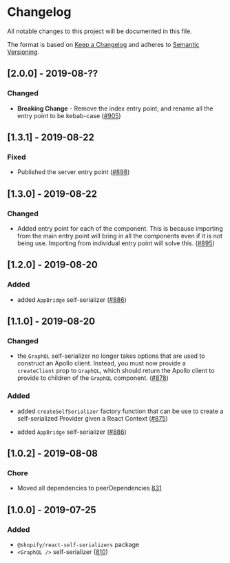 # Changelog

All notable changes to this project will be documented in this file.

The format is based on [Keep a Changelog](http://keepachangelog.com/en/1.0.0/)
and adheres to [Semantic Versioning](http://semver.org/spec/v2.0.0.html).

## [2.0.0] - 2019-08-??

### Changed

- **Breaking Change** - Remove the index entry point, and rename all the entry point to be kebab-case ([#905](https://github.com/Shopify/quilt/pull/905))

## [1.3.1] - 2019-08-22

### Fixed

- Published the server entry point ([#898](https://github.com/Shopify/quilt/pull/898))

## [1.3.0] - 2019-08-22

### Changed

- Added entry point for each of the component. This is because importing from the main entry point will bring in all the components even if it is not being use. Importing from individual entry point will solve this. ([#895](https://github.com/Shopify/quilt/pull/895))

## [1.2.0] - 2019-08-20

### Added

- added `AppBridge` self-serializer ([#886](https://github.com/Shopify/quilt/pull/886))

## [1.1.0] - 2019-08-20

### Changed

- the `GraphQL` self-serializer no longer takes options that are used to construct an Apollo client. Instead, you must now provide a `createClient` prop to `GraphQL`, which should return the Apollo client to provide to children of the `GraphQL` component. ([#878](https://github.com/Shopify/quilt/pull/878))

### Added

- added `createSelfSerializer` factory function that can be use to create a self-serialized Provider given a React Context ([#875](https://github.com/Shopify/quilt/pull/875))

- added `AppBridge` self-serializer ([#886](https://github.com/Shopify/quilt/pull/886))

## [1.0.2] - 2019-08-08

### Chore

- Moved all dependencies to peerDependencies [831](https://github.com/Shopify/quilt/pull/831)

## [1.0.0] - 2019-07-25

### Added

- `@shopify/react-self-serializers` package
- `<GraphQL />` self-serializer ([810](https://github.com/Shopify/quilt/pull/810))
